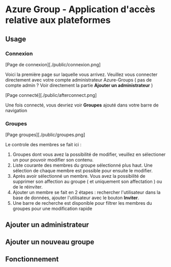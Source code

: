# Azure Group - Application d'accès relative aux plateformes

## Usage

### Connexion 
[Page de connexion][./public/connexion.png]

Voici la première page sur laquelle vous arrivez. Veuillez vous connecter directement avec votre compte administrateur Azure-Groups ( pas de compte admin ? Voir directement la partie **Ajouter un administrateur** )

[Page connecté][./public/afterconnect.png]

Une fois connecté, vous devriez voir **Groupes** ajouté dans votre barre de navigation

### Groupes
[Page groupes][./public/groupes.png]

Le controle des membres se fait ici :

1. Groupes dont vous avez la possibilité de modifier, veuillez en sélectioner un pour pouvoir modifier son contenu.
2. Liste courante des membres du groupe sélectionné plus haut. Une sélection de chaque membre est possible pour ensuite le modifier.
3. Après avoir sélectionné un membre. Vous avez la possibilité de supprimer son affection au groupe ( et uniquement son affectation ) ou de le réinviter.
4. Ajouter un membre se fait en 2 étapes : rechercher l'utilisateur dans la base de données, ajouter l'utilisateur avec le bouton **Inviter**.
5. Une barre de recherche est disponible pour filtrer les membres du groupes pour une modification rapide

## Ajouter un administrateur

## Ajouter un nouveau groupe

## Fonctionnement 